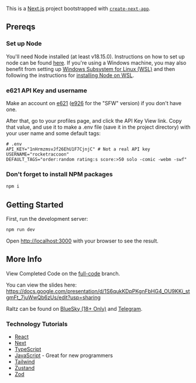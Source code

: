 This is a [Next.js](https://nextjs.org) project bootstrapped with [`create-next-app`](https://nextjs.org/docs/app/api-reference/cli/create-next-app).

## Prereqs

### Set up Node

You'll need Node installed (at least v18.15.0). Instructions on how to set up node can be found [here](https://docs.npmjs.com/downloading-and-installing-node-js-and-npm). If you're using a Windows machine, you may also benefit from setting up [Windows Subsystem for Linux (WSL)](https://learn.microsoft.com/en-us/windows/wsl/install) and then following the instructions for [installing Node on WSL](https://learn.microsoft.com/en-us/windows/dev-environment/javascript/nodejs-on-wsl).

### e621 API Key and username

Make an account on [e621](https://e621.net/) ([e926](https://e926.net/) for the "SFW" version) if you don't have one.

After that, go to your profiles page, and click the API Key View link. Copy that value, and use it to make a .env file
(save it in the project directory) with your user name and some default tags:

```Dotenv
# .env
API_KEY="1nHrmzmsvJf26EhU1F7CjnjC" # Not a real API key
USERNAME="rocketraccoon"
DEFAULT_TAGS="order:random rating:s score:>50 solo -comic -webm -swf"
```

### Don't forget to install NPM packages

```bash
npm i
```

## Getting Started

First, run the development server:

```bash
npm run dev
```

Open [http://localhost:3000](http://localhost:3000) with your browser to see the result.

## More Info

View Completed Code on the [full-code](https://github.com/RaltzKlamar/smash-or-pass-workshop/tree/full-code) branch.

You can view the slides here: https://docs.google.com/presentation/d/1S6qukKDpPKgnFbHG4_OU9KKi_stgmFt_7juWwQb6zUs/edit?usp=sharing

Raltz can be found on [BlueSky (18+ Only)](https://bsky.app/profile/raltzklamar.bsky.social) and [Telegram](https://telegram.me/raltzklamar).

### Technology Tutorials

* [React](https://react.dev/learn)
* [Next](https://nextjs.org/learn)
* [TypeScript](https://www.typescriptlang.org/docs/handbook/intro.html#get-started)
* [JavaScript](https://www.codecademy.com/learn/introduction-to-javascript) - Great for new programmers
* [Tailwind](https://tailwindcss.com/build-uis-that-dont-suck)
* [Zustand](https://refine.dev/blog/zustand-react-state/)
* [Zod](https://didoesdigital.com/blog/zod-overview/)
